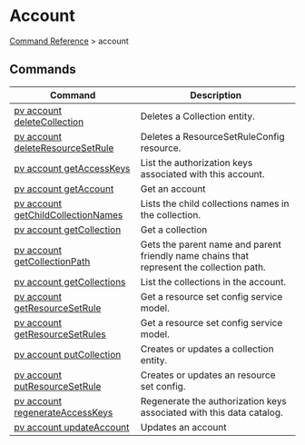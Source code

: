 # Account
[Command Reference](../../../README.md#command-reference) > account

## Commands
| Command | Description |
| --- | --- |
| [pv account deleteCollection](./deleteCollection.md) | Deletes a Collection entity. |
| [pv account deleteResourceSetRule](./deleteResourceSetRule.md) | Deletes a ResourceSetRuleConfig resource. |
| [pv account getAccessKeys](./getAccessKeys.md) | List the authorization keys associated with this account. |
| [pv account getAccount](./getAccount.md) | Get an account |
| [pv account getChildCollectionNames](./getChildCollectionNames.md) | Lists the child collections names in the collection. |
| [pv account getCollection](./getCollection.md) | Get a collection |
| [pv account getCollectionPath](./getCollectionPath.md) | Gets the parent name and parent friendly name chains that represent the collection path. |
| [pv account getCollections](./getCollections.md) | List the collections in the account. |
| [pv account getResourceSetRule](./getResourceSetRule.md) | Get a resource set config service model. |
| [pv account getResourceSetRules](./getResourceSetRules.md) | Get a resource set config service model. |
| [pv account putCollection](./putCollection.md) | Creates or updates a collection entity. |
| [pv account putResourceSetRule](./putResourceSetRule.md) | Creates or updates an resource set config. |
| [pv account regenerateAccessKeys](./regenerateAccessKeys.md) | Regenerate the authorization keys associated with this data catalog. |
| [pv account updateAccount](./updateAccount.md) | Updates an account |

